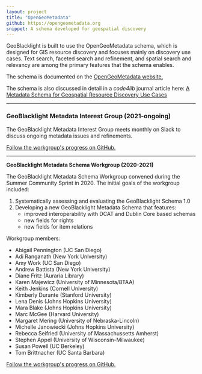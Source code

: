 ```yaml
---
layout: project
title: "OpenGeoMetadata"
github: https://opengeometadata.org
snippet: A schema developed for geospatial discovery
---
```

GeoBlacklight is built to use the OpenGeoMetadata schema, which is designed for GIS resource discovery and focuses mainly on discovery use cases. Text search, faceted search and refinement, and spatial search and relevancy are among the primary features that the schema enables.

The schema is documented on the [OpenGeoMetadata website.](https://opengeometadata.org)

The schema is also discussed in detail in a *code4lib* journal article here: [A Metadata Schema for Geospatial Resource Discovery Use Cases](http://journal.code4lib.org/articles/9710)

____
### GeoBlacklight Metadata Interest Group (2021-ongoing)
The GeoBlacklight Metadata Interest Group meets monthly on Slack to discuss ongoing metadata issues and refinements.

[Follow the workgroup's progress on GitHub.](https://github.com/OpenGeoMetadata/metadata-issues/issues)


____

**GeoBlacklight Metadata Schema Workgroup (2020-2021)**

The GeoBlacklight Metadata Schema Workgroup convened during the Summer Community Sprint in 2020. The initial goals of the workgroup included:

1. Systematically assessing and evaluating the GeoBlacklight Schema 1.0
2. Developing a new GeoBlacklight Metadata Schema that features:
	* improved interoperability with DCAT and Dublin Core based schemas
	* new fields for rights
    * new fields for item relations

Workgroup members:

* Abigail Pennington (UC San Diego)
* Adi Ranganath (New York University)
* Amy Work (UC San Diego)
* Andrew Battista (New York University)
* Diane Fritz (Auraria Library)
* Karen Majewicz (University of Minnesota/BTAA)
* Keith Jenkins (Cornell University)
* Kimberly Durante (Stanford University)
* Lena Denis (Johns Hopkins University)
* Mara Blake (Johns Hopkins University)
* Marc McGee (Harvard University)
* Margaret Mering (University of Nebraska-Lincoln)
* Michelle Janowiecki (Johns Hopkins University)
* Rebecca Seifried (University of Massachussetts Amherst)
* Stephen Appel (University of Wisconsin-Milwaukee)
* Susan Powell (UC Berkeley)
* Tom Brittnacher (UC Santa Barbara)

[Follow the workgroup's progress on GitHub.](https://github.com/OpenGeoMetadata/metadata-issues/issues)
